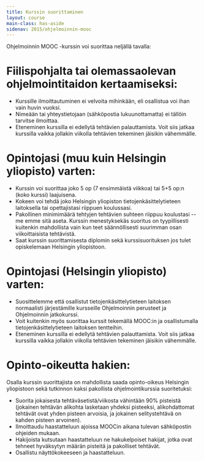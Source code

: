 ```yaml
---
title: Kurssin suorittaminen
layout: course
main-class: has-aside
sidenav: 2015/ohjelmoinnin-mooc
---
```


Ohjelmoinnin MOOC -kurssin voi suorittaa neljällä tavalla:

# Fiilispohjalta tai olemassaolevan ohjelmointitaidon kertaamiseksi: 

- Kurssille ilmoittautuminen ei velvoita mihinkään, eli osallistua voi ihan vain huvin vuoksi. 
- Nimeään tai yhteystietojaan (sähköpostia lukuunottamatta) ei tällöin tarvitse ilmoittaa. 
- Eteneminen kurssilla ei edellytä tehtävien palauttamista. Voit siis jatkaa kurssilla vaikka jollakin viikolla tehtävien tekeminen jäisikin vähemmälle.

# Opintojasi (muu kuin Helsingin yliopisto) varten:

- Kurssin voi suorittaa joko 5 op (7 ensimmäistä viikkoa) tai 5+5 op:n (koko kurssi) laajuisena.
- Kokeen voi tehdä joko Helsingin yliopiston tietojenkäsittelytieteen laitoksella tai opettajistasi riippuen koulussasi.
- Pakollinen minimimäärä tehtyjen tehtävien suhteen riippuu koulustasi -- me emme sitä aseta. Kurssin menestyksekäs suoritus on tyypillisesti kuitenkin mahdollista vain kun teet säännöllisesti suurimman osan viikoittaisista tehtävistä.
- Saat kurssin suorittamisesta diplomin sekä kurssisuorituksen jos tulet opiskelemaan Helsingin yliopistoon.

# Opintojasi (Helsingin yliopisto) varten:

- Suosittelemme että osallistut tietojenkäsittelytieteen laitoksen normaalisti järjestämille kursseille Ohjelmoinnin perusteet ja Ohjelmoinnin jatkokurssi.
- Voit kuitenkin myös suorittaa kurssit tekemällä MOOC:in ja osallistumalla tietojenkäsittelytieteen laitoksen tentteihin. 
- Eteneminen kurssilla ei edellytä tehtävien palauttamista. Voit siis jatkaa kurssilla vaikka jollakin viikolla tehtävien tekeminen jäisikin vähemmälle. 
  
# Opinto-oikeutta hakien: 

Osalla kurssin suorittajista on mahdollista saada opinto-oikeus Helsingin yliopistoon sekä tutkinnon kaksi pakollista ohjelmointikurssia suoritetuksi:

- Suorita jokaisesta tehtäväsetistä/viikosta vähintään 90% pisteistä (jokainen tehtävän alikohta lasketaan yhdeksi pisteeksi, alikohdattomat tehtävät ovat yhden pisteen arvoisia, ja jokainen selitystehtävä on kahden pisteen arvoinen). 
- Ilmoittaudu haastatteluun ajoissa MOOCin aikana tulevan sähköpostin ohjeiden mukaan.
- Hakijoista kutsutaan haastatteluun ne hakukelpoiset hakijat, jotka ovat tehneet hyväksytyn määrän pisteitä ja pakolliset tehtävät.
- Osallistu näyttökokeeseen ja haastatteluun.
